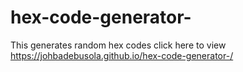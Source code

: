 # hex-code-generator-
This generates random hex codes
click here to view https://johbadebusola.github.io/hex-code-generator-/
